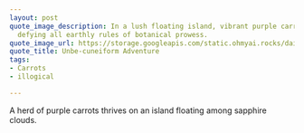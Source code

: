 ```yaml
---
layout: post
quote_image_description: In a lush floating island, vibrant purple carrots grow abundantly,
  defying all earthly rules of botanical prowess.
quote_image_url: https://storage.googleapis.com/static.ohmyai.rocks/daily/2023-12-12.jpg
quote_title: Unbe-cuneiform Adventure
tags:
- Carrots
- illogical

---
```


A herd of purple carrots thrives on an island floating among sapphire clouds.